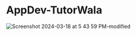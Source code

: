 # AppDev-TutorWala
![Screenshot 2024-03-18 at 5 43 59 PM-modified](https://github.com/YahyaAhmedKhan/AppDev-TutionWala/assets/96627206/b0d2b4b1-a4e2-4e9f-a4fb-2eb7e6b77a68)
